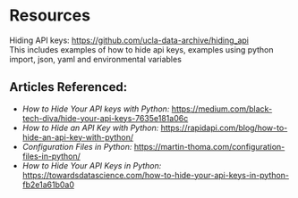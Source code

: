 # Resources

Hiding API keys: https://github.com/ucla-data-archive/hiding_api  
This includes examples of how to hide api keys, examples using python import, json, yaml and environmental variables
## Articles Referenced:
- *How to Hide Your API keys with Python:* https://medium.com/black-tech-diva/hide-your-api-keys-7635e181a06c
- *How to Hide an API Key with Python:*  https://rapidapi.com/blog/how-to-hide-an-api-key-with-python/
- *Configuration Files in Python:* https://martin-thoma.com/configuration-files-in-python/
- *How to Hide Your API Keys in Python:* https://towardsdatascience.com/how-to-hide-your-api-keys-in-python-fb2e1a61b0a0

